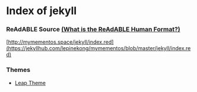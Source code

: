 
# Index of jekyll


### ReAdABLE Source [(What is the ReAdABLE Human Format?)](http://readablehumanformat.com)

[http://mymementos.space/jekyll/index.red](https://jekyllhub.com/lepinekong/mymementos/blob/master/jekyll/index.red)


### Themes

- [Leap Theme](./leap-theme)
                        

